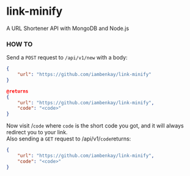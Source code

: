 # link-minify
A URL Shortener API with MongoDB and Node.js 

### HOW TO
Send a `POST` request to `/api/v1/new` with a body:
```json
{
    "url": "https://github.com/iambenkay/link-minify"
}

@returns
{
    "url": "https://github.com/iambenkay/link-minify",
    "code": "<code>"
}
```
Now visit /`code` where `code` is the short code you got, and it will always redirect you to your link.  
Also sending a `GET` request to /api/v1/`code`returns:
```json
{
    "url": "https://github.com/iambenkay/link-minify",
    "code": "<code>"
}
```
